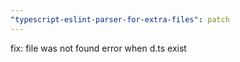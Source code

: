 ```yaml
---
"typescript-eslint-parser-for-extra-files": patch
---
```


fix: file was not found error when d.ts exist

